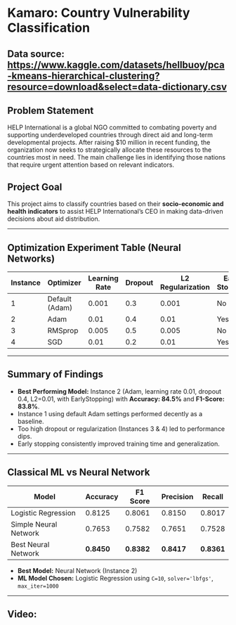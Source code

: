 # Kamaro: Country Vulnerability Classification

## Data source: https://www.kaggle.com/datasets/hellbuoy/pca-kmeans-hierarchical-clustering?resource=download&select=data-dictionary.csv

##  Problem Statement

HELP International is a global NGO committed to combating poverty and supporting underdeveloped countries through direct aid and long-term developmental projects. After raising $10 million in recent funding, the organization now seeks to strategically allocate these resources to the countries most in need. The main challenge lies in identifying those nations that require urgent attention based on relevant indicators.

## Project Goal

This project aims to classify countries based on their **socio-economic and health indicators** to assist HELP International’s CEO in making data-driven decisions about aid distribution. 

---

##  Optimization Experiment Table (Neural Networks)

| Instance | Optimizer  | Learning Rate | Dropout | L2 Regularization | Early Stopping | Epochs | Accuracy | Loss  | F1 Score | Precision | Recall |
|----------|------------|---------------|---------|-------------------|----------------|--------|----------|-------|----------|-----------|--------|
| 1        | Default (Adam) | 0.001         | 0.3     | 0.001             | No             | 50     | 0.7901   | 0.6552 | 0.7780   | 0.7852    | 0.7841 |
| 2        | Adam       | 0.01          | 0.4     | 0.01              | Yes            | 26     | 0.8450   | 0.5893 | 0.8382   | 0.8417    | 0.8361 |
| 3        | RMSprop    | 0.005         | 0.5     | 0.005             | No             | 75     | 0.7632   | 0.7134 | 0.7525   | 0.7591    | 0.7456 |
| 4        | SGD        | 0.01          | 0.2     | 0.01              | Yes            | 92     | 0.7351   | 0.7290 | 0.7217   | 0.7360    | 0.7184 |

---

##  Summary of Findings

- **Best Performing Model:** Instance 2 (Adam, learning rate 0.01, dropout 0.4, L2=0.01, with EarlyStopping) with **Accuracy: 84.5%** and **F1-Score: 83.8%**.
- Instance 1 using default Adam settings performed decently as a baseline.
- Too high dropout or regularization (Instances 3 & 4) led to performance dips.
- Early stopping consistently improved training time and generalization.

---

##  Classical ML vs Neural Network

| Model                 | Accuracy | F1 Score | Precision | Recall |
|-----------------------|----------|----------|-----------|--------|
| Logistic Regression   | 0.8125   | 0.8061   | 0.8150    | 0.8017 |
| Simple Neural Network | 0.7653   | 0.7582   | 0.7651    | 0.7528 |
| Best Neural Network   | **0.8450** | **0.8382** | **0.8417**  | **0.8361** |

- **Best Model:** Neural Network (Instance 2)
- **ML Model Chosen:** Logistic Regression using `C=10`, `solver='lbfgs'`, `max_iter=1000`

---

## Video:


